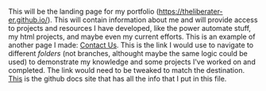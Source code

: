 This will be the landing page for my portfolio (https://theliberater-er.github.io/). This will contain information about me and will provide access to projects and resources I have developed, like the power automate stuff, my html projects, and maybe even my current efforts. This is an example of another page I made: <a href="https://theliberater-er.github.io/about/contectus.html">Contact Us</a>. This is the link I would use to navigate to different <i>folders</i> (not branches, althought maybe the same logic could be used) to demonstrate my knowledge and some projects I've worked on and completed. The link would need to be tweaked to match the destination. <a href="https://docs.github.com/en/pages/getting-started-with-github-pages/creating-a-github-pages-site">This</a> is the github docs site that has all the info that I put in this file.
